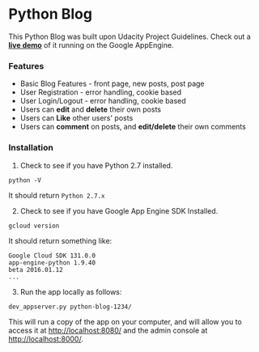# Python Blog

This Python Blog was built upon Udacity Project Guidelines. Check out a **[live demo](https://python-blog-1234.appspot.com/)** of it running on the Google AppEngine.

### Features

* Basic Blog Features - front page, new posts, post page
* User Registration - error handling, cookie based
* User Login/Logout - error handling, cookie based
* Users can **edit** and **delete** their own posts
* Users can **Like** other users' posts
* Users can **comment** on posts, and **edit/delete** their own comments

### Installation

1. Check to see if you have Python 2.7 installed.
```
python -V
```
It should return `Python 2.7.x`

2. Check to see if you have Google App Engine SDK Installed.
```
gcloud version
```
It should return something like:
```
Google Cloud SDK 131.0.0
app-engine-python 1.9.40
beta 2016.01.12
...
```

3. Run the app locally as follows:
```
dev_appserver.py python-blog-1234/

```
This will run a copy of the app on your computer, and will allow you to access it at [http://localhost:8080/](http://localhost:8080/) and the admin console at [http://localhost:8000/](http://localhost:8000/).
